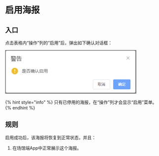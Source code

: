 # 启用海报

## 入口

点击表格内“操作”列的“启用”后，弹出如下确认对话框：

![启用海报对话框](<../../../.gitbook/assets/image (12).png>)

{% hint style="info" %}
只有已停用的海报，在“操作”列才会显示“启用”菜单。
{% endhint %}

## 规则

启用成功后，该海报将恢复到正常状态，并且：

1. 在场馆端App中正常展示这个海报。
